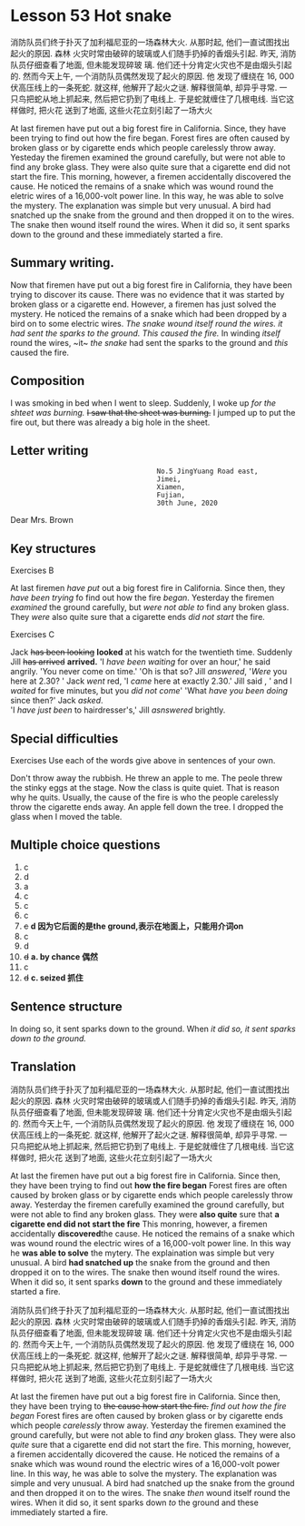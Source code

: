 # Lesson 53 Hot snake

消防队员们终于扑灭了加利福尼亚的一场森林大火. 从那时起, 他们一直试图找出起火的原因. 森林
火灾时常由破碎的玻璃或人们随手扔掉的香烟头引起. 昨天, 消防队员仔细查看了地面, 但未能发现碎玻
璃. 他们还十分肯定火灾也不是由烟头引起的. 然而今天上午, 一个消防队员偶然发现了起火的原因. 他
发现了缠绕在 16, 000 伏高压线上的一条死蛇. 就这样, 他解开了起火之谜. 解释很简单, 却异乎寻常. 一
只鸟把蛇从地上抓起来, 然后把它扔到了电线上. 于是蛇就缠住了几根电线. 当它这样做时, 把火花
送到了地面, 这些火花立刻引起了一场大火

At last firemen have put out a big forest fire in California. 
Since, they have been trying to find out how the fire began.
Forest fires are often caused by broken glass or by cigarette ends which people carelessly throw away.
Yesteday the firemen examined the ground carefully, but were not able to find any broke glass.
They were also quite sure that a cigarette end did not start the fire.
This morning, however, a firemen accidentally discovered the cause.
He noticed the remains of a snake which was wound round the eletric wires of a 16,000-volt power line.
In this way, he was able to solve the mystery.
The explanation was simple but very unusual.
A bird had snatched up the snake from the ground and then dropped it on to the wires.
The snake then wound itself round the wires.
When it did so, it sent sparks down to the ground and these immediately started a fire.

## Summary writing.

Now that firemen have put out a big forest fire in California, they have been trying to discover its cause.
There was no evidence that it was started by broken glass or  a cigarette end.
However, a firemen has just solved the mystery.
He noticed the remains of a snake which had been dropped by a bird on to some electric wires.
*The snake wound itself round the wires. it had sent the sparks to the ground. This caused the fire.*
In winding *itself* round the wires, ~it~ *the snake* had sent the sparks to the ground and *this* caused the fire.

## Composition

I was smoking in bed when I  went to sleep.
Suddenly, I  woke up *for the shteet was burning.*
~~I saw that the sheet was burning.~~
I jumped up to put the fire out, but there was already  a big hole in the sheet.

## Letter writing

                                        No.5 JingYuang Road east,
                                        Jimei,
                                        Xiamen,
                                        Fujian,
                                        30th June, 2020
Dear Mrs. Brown

## Key structures

Exercises B

At last firemen *have put* out a big forest fire in California. Since then, they *have been trying* fo find out how the fire *began*.  Yesterday the firemen *examined*  the ground carefully, but *were not able to*  find any broken glass.
They *were* also quite sure that a cigarette ends *did not start* the fire.

Exercises C

Jack ~~has been looking~~ **looked** at his watch for the twentieth time. Suddenly Jill ~~has arrived~~ **arrived.** 'I *have been waiting* for over an hour,' he said angrily. 'You never come on time.'
'Oh is that so? Jill *answered*, '*Were* you here at 2.30? '
Jack *went* red, 'I *came* here at exactly 2.30.' Jill said , ' and I *waited* for five minutes, but you *did not come*'
'What *have you been doing* since then?' Jack *asked*.  
'I *have just been*  to hairdresser's,' Jill *asnswered* brightly.

## Special difficulties

Exercises Use each of the words give above in sentences of your own.

Don't throw away the rubbish.
He threw an apple to me.
The peole threw the stinky eggs at the stage.
Now the class is quite quiet.
That is reason why he quits.
Usually,  the cause of the fire  is who the people carelessly throw  the cigarette ends away.
An apple fell down the tree.
I dropped the glass when I moved the table.

## Multiple choice questions

1. c
2. d
3. a
4. c
5. c
6. c
7. ~~c~~ **d 因为它后面的是the ground,表示在地面上，只能用介词on**
8. c
9. d
10. ~~d~~ **a.  by chance 偶然**
11. c
12. ~~d~~ **c. seized 抓住**

## Sentence structure

In doing so, it sent sparks down to the ground.
When *it did so, it sent sparks down to the ground.*

## Translation

消防队员们终于扑灭了加利福尼亚的一场森林大火. 从那时起, 他们一直试图找出起火的原因. 森林
火灾时常由破碎的玻璃或人们随手扔掉的香烟头引起. 昨天, 消防队员仔细查看了地面, 但未能发现碎玻
璃. 他们还十分肯定火灾也不是由烟头引起的. 然而今天上午, 一个消防队员偶然发现了起火的原因. 他
发现了缠绕在 16, 000 伏高压线上的一条死蛇. 就这样, 他解开了起火之谜. 解释很简单, 却异乎寻常. 一
只鸟把蛇从地上抓起来, 然后把它扔到了电线上. 于是蛇就缠住了几根电线. 当它这样做时, 把火花
送到了地面, 这些火花立刻引起了一场大火

At last the firemen have put out a big forest fire in California.
Since then, they have been trying to find out **how the fire began**
Forest fires are often  caused by  broken glass or by  cigarette ends which  people carelessly throw away.
Yesterday the firemen carefully examined the ground  carefully, but were not able to find any broken glass.
They were **also quite** sure that  **a cigarette end did not start the fire**
This monring, however,  a firemen accidentally **discovered**the cause.
He noticed the remains of a snake which was wound  round the electric wires of a  16,000-volt power line.
In this way he **was able to solve** the mytery.
The explaination was  simple but very unusual.
A bird **had snatched up** the snake from the ground and then dropped it on to the wires. 
The snake then wound itself round the wires.
When it did so, it sent sparks **down** to the ground and these immediately started a  fire.

消防队员们终于扑灭了加利福尼亚的一场森林大火. 从那时起, 他们一直试图找出起火的原因. 森林
火灾时常由破碎的玻璃或人们随手扔掉的香烟头引起. 昨天, 消防队员仔细查看了地面, 但未能发现碎玻
璃. 他们还十分肯定火灾也不是由烟头引起的. 然而今天上午, 一个消防队员偶然发现了起火的原因. 他
发现了缠绕在 16, 000 伏高压线上的一条死蛇. 就这样, 他解开了起火之谜. 解释很简单, 却异乎寻常. 一
只鸟把蛇从地上抓起来, 然后把它扔到了电线上. 于是蛇就缠住了几根电线. 当它这样做时, 把火花
送到了地面, 这些火花立刻引起了一场大火

At last the firemen have put out a big forest fire in California.
Since then, they have been trying to ~~the cause how start the fire.~~ *find out how the fire began*
Forest fires are often caused by broken glass or by cigarette ends which people *carelessly* throw away.
Yesterday the firemen examined the ground carefully, but were not able to find *any* broken glass.
They were also *quite* sure that a cigarette end did not start the fire.
This morning, however, a firemen accidentally dicovered the cause.
He noticed the remains of a snake which was wound round the electric wires of a 16,000-volt power line.
In this way, he was able to solve the mystery.
The explanation was simple and very unusual.
A bird had snatched up the snake from the ground and then dropped it on to the wires.
The snake *then* wound itself round the wires.
When it did so, it sent sparks down *to*  the ground and these immediately started a fire.
